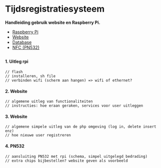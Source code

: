 # Tijdsregistratiesysteem

**Handleiding gebruik website en Raspberry Pi.**

* [Raspberry Pi](#1)
* [Website](#2)
* [Database](#3)
* [NFC (PN532)](#4)

##

#### 1. Uitleg rpi <a name="1"></a>
    // flash
    // installeren, sh file
    // verbinden wifi (scherm aan hangen) => wifi of ethernet?


#### 2. Website <a name="2"></a>
    // algemene uitleg van functionaliteiten
    // instructies: hoe eraan geraken, services voor user uitleggen

#### 3. Website <a name="2"></a>
    // algemene simpele uitleg van de php omgeving (log in, delete insert enz)
    // hoe nieuwe user registreren
    

#### 4. PN532 <a name="4"></a>
    // aansluiting PN532 met rpi (schema, simpel uitgelegd bedrading)
    // extra chips bijbestellen? website geven als voorbeeld